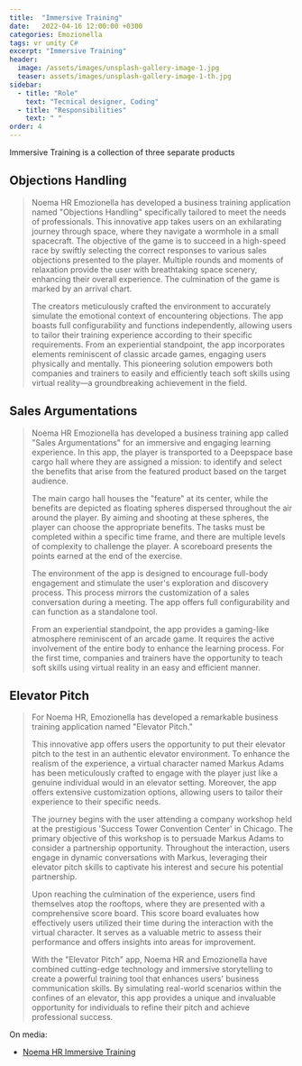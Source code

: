 ```yaml
---
title:  "Immersive Training"
date:   2022-04-16 12:00:00 +0300
categories: Emozionella
tags: vr unity C#
excerpt: "Immersive Training"
header:
  image: /assets/images/unsplash-gallery-image-1.jpg
  teaser: assets/images/unsplash-gallery-image-1-th.jpg
sidebar:
  - title: "Role"
    text: "Tecnical designer, Coding"
  - title: "Responsibilities"
    text: " "
order: 4
---
```


Immersive Training is a collection of three separate products

## Objections Handling

> Noema HR Emozionella has developed a business training application named "Objections Handling" specifically tailored to meet the needs of professionals. This innovative app takes users on an exhilarating journey through space, where they navigate a wormhole in a small spacecraft. The objective of the game is to succeed in a high-speed race by swiftly selecting the correct responses to various sales objections presented to the player. Multiple rounds and moments of relaxation provide the user with breathtaking space scenery, enhancing their overall experience. The culmination of the game is marked by an arrival chart.
> 
> The creators meticulously crafted the environment to accurately simulate the emotional context of encountering objections. The app boasts full configurability and functions independently, allowing users to tailor their training experience according to their specific requirements. From an experiential standpoint, the app incorporates elements reminiscent of classic arcade games, engaging users physically and mentally. This pioneering solution empowers both companies and trainers to easily and efficiently teach soft skills using virtual reality—a groundbreaking achievement in the field.

## Sales Argumentations

> Noema HR Emozionella has developed a business training app called "Sales Argumentations" for an immersive and engaging learning experience. In this app, the player is transported to a Deepspace base cargo hall where they are assigned a mission: to identify and select the benefits that arise from the featured product based on the target audience.
> 
> The main cargo hall houses the "feature" at its center, while the benefits are depicted as floating spheres dispersed throughout the air around the player. By aiming and shooting at these spheres, the player can choose the appropriate benefits. The tasks must be completed within a specific time frame, and there are multiple levels of complexity to challenge the player. A scoreboard presents the points earned at the end of the exercise.
> 
> The environment of the app is designed to encourage full-body engagement and stimulate the user's exploration and discovery process. This process mirrors the customization of a sales conversation during a meeting. The app offers full configurability and can function as a standalone tool.
> 
> From an experiential standpoint, the app provides a gaming-like atmosphere reminiscent of an arcade game. It requires the active involvement of the entire body to enhance the learning process. For the first time, companies and trainers have the opportunity to teach soft skills using virtual reality in an easy and efficient manner.

## Elevator Pitch

> For Noema HR, Emozionella has developed a remarkable business training application named "Elevator Pitch." 
> 
> This innovative app offers users the opportunity to put their elevator pitch to the test in an authentic elevator environment. To enhance the realism of the experience, a virtual character named Markus Adams has been meticulously crafted to engage with the player just like a genuine individual would in an elevator setting. Moreover, the app offers extensive customization options, allowing users to tailor their experience to their specific needs.
> 
> The journey begins with the user attending a company workshop held at the prestigious 'Success Tower Convention Center' in Chicago. The primary objective of this workshop is to persuade Markus Adams to consider a partnership opportunity. Throughout the interaction, users engage in dynamic conversations with Markus, leveraging their elevator pitch skills to captivate his interest and secure his potential partnership.
> 
> Upon reaching the culmination of the experience, users find themselves atop the rooftops, where they are presented with a comprehensive score board. This score board evaluates how effectively users utilized their time during the interaction with the virtual character. It serves as a valuable metric to assess their performance and offers insights into areas for improvement.
> 
> With the "Elevator Pitch" app, Noema HR and Emozionella have combined cutting-edge technology and immersive storytelling to create a powerful training tool that enhances users' business communication skills. By simulating real-world scenarios within the confines of an elevator, this app provides a unique and invaluable opportunity for individuals to refine their pitch and achieve professional success.


On media:
* [Noema HR Immersive Training](https://www.linkedin.com/posts/emozionella-s-l-_noema-immersive-training-virtual-reality-ugcPost-6777160452846694400-jJsS?utm_source=share&utm_medium=member_desktop)